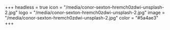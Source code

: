 +++
headless = true
icon = "/media/conor-sexton-hremch0zdwi-unsplash-2.jpg"
logo = "/media/conor-sexton-hremch0zdwi-unsplash-2.jpg"
image = "/media/conor-sexton-hremch0zdwi-unsplash-2.jpg"
color = "#5a4ae3"
+++

